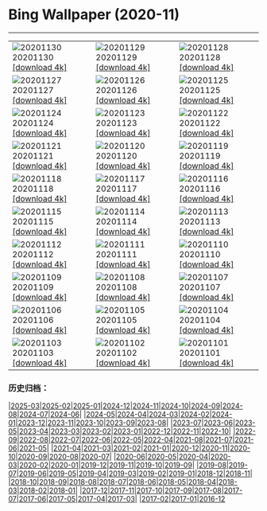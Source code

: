 # Bing Wallpaper (2020-11)
**************

<table><tr><td><img class="wallpaper" src="https://www.bing.com/th?id=OHR.EDCScotland_EN-US8946271864_1920x1080.jpg" alt="20201130"> 20201130 <a class="wallpaper_link" href="https://www.bing.com/th?id=OHR.EDCScotland_EN-US8946271864_UHD.jpg">[download 4k]</a></td><td><img class="wallpaper" src="https://www.bing.com/th?id=OHR.MountTaranaki_EN-US8879642420_1920x1080.jpg" alt="20201129"> 20201129 <a class="wallpaper_link" href="https://www.bing.com/th?id=OHR.MountTaranaki_EN-US8879642420_UHD.jpg">[download 4k]</a></td><td><img class="wallpaper" src="https://www.bing.com/th?id=OHR.ValCervara_EN-US8802099255_1920x1080.jpg" alt="20201128"> 20201128 <a class="wallpaper_link" href="https://www.bing.com/th?id=OHR.ValCervara_EN-US8802099255_UHD.jpg">[download 4k]</a></td></tr><tr><td><img class="wallpaper" src="https://www.bing.com/th?id=OHR.KayakGreenFriday_EN-US8700234828_1920x1080.jpg" alt="20201127"> 20201127 <a class="wallpaper_link" href="https://www.bing.com/th?id=OHR.KayakGreenFriday_EN-US8700234828_UHD.jpg">[download 4k]</a></td><td><img class="wallpaper" src="https://www.bing.com/th?id=OHR.ChipmunkThanksgiving_EN-US8557461431_1920x1080.jpg" alt="20201126"> 20201126 <a class="wallpaper_link" href="https://www.bing.com/th?id=OHR.ChipmunkThanksgiving_EN-US8557461431_UHD.jpg">[download 4k]</a></td><td><img class="wallpaper" src="https://www.bing.com/th?id=OHR.CPMall_EN-US8473128519_1920x1080.jpg" alt="20201125"> 20201125 <a class="wallpaper_link" href="https://www.bing.com/th?id=OHR.CPMall_EN-US8473128519_UHD.jpg">[download 4k]</a></td></tr><tr><td><img class="wallpaper" src="https://www.bing.com/th?id=OHR.AsilomarSB_EN-US8366690151_1920x1080.jpg" alt="20201124"> 20201124 <a class="wallpaper_link" href="https://www.bing.com/th?id=OHR.AsilomarSB_EN-US8366690151_UHD.jpg">[download 4k]</a></td><td><img class="wallpaper" src="https://www.bing.com/th?id=OHR.BernCH_EN-US8185860107_1920x1080.jpg" alt="20201123"> 20201123 <a class="wallpaper_link" href="https://www.bing.com/th?id=OHR.BernCH_EN-US8185860107_UHD.jpg">[download 4k]</a></td><td><img class="wallpaper" src="https://www.bing.com/th?id=OHR.Dromling_EN-US8056662773_1920x1080.jpg" alt="20201122"> 20201122 <a class="wallpaper_link" href="https://www.bing.com/th?id=OHR.Dromling_EN-US8056662773_UHD.jpg">[download 4k]</a></td></tr><tr><td><img class="wallpaper" src="https://www.bing.com/th?id=OHR.NCHighCountry_EN-US7693894330_1920x1080.jpg" alt="20201121"> 20201121 <a class="wallpaper_link" href="https://www.bing.com/th?id=OHR.NCHighCountry_EN-US7693894330_UHD.jpg">[download 4k]</a></td><td><img class="wallpaper" src="https://www.bing.com/th?id=OHR.MontBlancPeak_EN-US7582043001_1920x1080.jpg" alt="20201120"> 20201120 <a class="wallpaper_link" href="https://www.bing.com/th?id=OHR.MontBlancPeak_EN-US7582043001_UHD.jpg">[download 4k]</a></td><td><img class="wallpaper" src="https://www.bing.com/th?id=OHR.ToucanCostaRica_EN-US5323179600_1920x1080.jpg" alt="20201119"> 20201119 <a class="wallpaper_link" href="https://www.bing.com/th?id=OHR.ToucanCostaRica_EN-US5323179600_UHD.jpg">[download 4k]</a></td></tr><tr><td><img class="wallpaper" src="https://www.bing.com/th?id=OHR.UdvarHazy_EN-US5210432821_1920x1080.jpg" alt="20201118"> 20201118 <a class="wallpaper_link" href="https://www.bing.com/th?id=OHR.UdvarHazy_EN-US5210432821_UHD.jpg">[download 4k]</a></td><td><img class="wallpaper" src="https://www.bing.com/th?id=OHR.WoodLine_EN-US5118404691_1920x1080.jpg" alt="20201117"> 20201117 <a class="wallpaper_link" href="https://www.bing.com/th?id=OHR.WoodLine_EN-US5118404691_UHD.jpg">[download 4k]</a></td><td><img class="wallpaper" src="https://www.bing.com/th?id=OHR.MainEntryTemple_EN-US5037299759_1920x1080.jpg" alt="20201116"> 20201116 <a class="wallpaper_link" href="https://www.bing.com/th?id=OHR.MainEntryTemple_EN-US5037299759_UHD.jpg">[download 4k]</a></td></tr><tr><td><img class="wallpaper" src="https://www.bing.com/th?id=OHR.LupineNZ_EN-US4937950958_1920x1080.jpg" alt="20201115"> 20201115 <a class="wallpaper_link" href="https://www.bing.com/th?id=OHR.LupineNZ_EN-US4937950958_UHD.jpg">[download 4k]</a></td><td><img class="wallpaper" src="https://www.bing.com/th?id=OHR.DiwaliRangoli_EN-US4850858374_1920x1080.jpg" alt="20201114"> 20201114 <a class="wallpaper_link" href="https://www.bing.com/th?id=OHR.DiwaliRangoli_EN-US4850858374_UHD.jpg">[download 4k]</a></td><td><img class="wallpaper" src="https://www.bing.com/th?id=OHR.RavensSnow_EN-US4790905600_1920x1080.jpg" alt="20201113"> 20201113 <a class="wallpaper_link" href="https://www.bing.com/th?id=OHR.RavensSnow_EN-US4790905600_UHD.jpg">[download 4k]</a></td></tr><tr><td><img class="wallpaper" src="https://www.bing.com/th?id=OHR.ConneryPond_EN-US4665862450_1920x1080.jpg" alt="20201112"> 20201112 <a class="wallpaper_link" href="https://www.bing.com/th?id=OHR.ConneryPond_EN-US4665862450_UHD.jpg">[download 4k]</a></td><td><img class="wallpaper" src="https://www.bing.com/th?id=OHR.KWVeterans_EN-US4529611581_1920x1080.jpg" alt="20201111"> 20201111 <a class="wallpaper_link" href="https://www.bing.com/th?id=OHR.KWVeterans_EN-US4529611581_UHD.jpg">[download 4k]</a></td><td><img class="wallpaper" src="https://www.bing.com/th?id=OHR.LakotaBadlands_EN-US4467743045_1920x1080.jpg" alt="20201110"> 20201110 <a class="wallpaper_link" href="https://www.bing.com/th?id=OHR.LakotaBadlands_EN-US4467743045_UHD.jpg">[download 4k]</a></td></tr><tr><td><img class="wallpaper" src="https://www.bing.com/th?id=OHR.PiedmontRegion_EN-US4398158559_1920x1080.jpg" alt="20201109"> 20201109 <a class="wallpaper_link" href="https://www.bing.com/th?id=OHR.PiedmontRegion_EN-US4398158559_UHD.jpg">[download 4k]</a></td><td><img class="wallpaper" src="https://www.bing.com/th?id=OHR.DerwentIsle_EN-US4330153177_1920x1080.jpg" alt="20201108"> 20201108 <a class="wallpaper_link" href="https://www.bing.com/th?id=OHR.DerwentIsle_EN-US4330153177_UHD.jpg">[download 4k]</a></td><td><img class="wallpaper" src="https://www.bing.com/th?id=OHR.BigBison_EN-US4238804865_1920x1080.jpg" alt="20201107"> 20201107 <a class="wallpaper_link" href="https://www.bing.com/th?id=OHR.BigBison_EN-US4238804865_UHD.jpg">[download 4k]</a></td></tr><tr><td><img class="wallpaper" src="https://www.bing.com/th?id=OHR.TwoWest_EN-US4160752221_1920x1080.jpg" alt="20201106"> 20201106 <a class="wallpaper_link" href="https://www.bing.com/th?id=OHR.TwoWest_EN-US4160752221_UHD.jpg">[download 4k]</a></td><td><img class="wallpaper" src="https://www.bing.com/th?id=OHR.Albarracin_EN-US1381388147_1920x1080.jpg" alt="20201105"> 20201105 <a class="wallpaper_link" href="https://www.bing.com/th?id=OHR.Albarracin_EN-US1381388147_UHD.jpg">[download 4k]</a></td><td><img class="wallpaper" src="https://www.bing.com/th?id=OHR.KobukRiver_EN-US1344443933_1920x1080.jpg" alt="20201104"> 20201104 <a class="wallpaper_link" href="https://www.bing.com/th?id=OHR.KobukRiver_EN-US1344443933_UHD.jpg">[download 4k]</a></td></tr><tr><td><img class="wallpaper" src="https://www.bing.com/th?id=OHR.Election2020_EN-US1292390471_1920x1080.jpg" alt="20201103"> 20201103 <a class="wallpaper_link" href="https://www.bing.com/th?id=OHR.Election2020_EN-US1292390471_UHD.jpg">[download 4k]</a></td><td><img class="wallpaper" src="https://www.bing.com/th?id=OHR.TorngatsMt_EN-US1184448099_1920x1080.jpg" alt="20201102"> 20201102 <a class="wallpaper_link" href="https://www.bing.com/th?id=OHR.TorngatsMt_EN-US1184448099_UHD.jpg">[download 4k]</a></td><td><img class="wallpaper" src="https://www.bing.com/th?id=OHR.SkyRock_EN-US1084520879_1920x1080.jpg" alt="20201101"> 20201101 <a class="wallpaper_link" href="https://www.bing.com/th?id=OHR.SkyRock_EN-US1084520879_UHD.jpg">[download 4k]</a></td></tr></table>

### 历史归档：

|[2025-03](/../2025-03/2025-03.md)|[2025-02](/../2025-02/2025-02.md)|[2025-01](/../2025-01/2025-01.md)|[2024-12](/../2024-12/2024-12.md)|[2024-11](/../2024-11/2024-11.md)|[2024-10](/../2024-10/2024-10.md)|[2024-09](/../2024-09/2024-09.md)|[2024-08](/../2024-08/2024-08.md)|[2024-07](/../2024-07/2024-07.md)|[2024-06](/../2024-06/2024-06.md)|
|[2024-05](/../2024-05/2024-05.md)|[2024-04](/../2024-04/2024-04.md)|[2024-03](/../2024-03/2024-03.md)|[2024-02](/../2024-02/2024-02.md)|[2024-01](/../2024-01/2024-01.md)|[2023-12](/../2023-12/2023-12.md)|[2023-11](/../2023-11/2023-11.md)|[2023-10](/../2023-10/2023-10.md)|[2023-09](/../2023-09/2023-09.md)|[2023-08](/../2023-08/2023-08.md)|
|[2023-07](/../2023-07/2023-07.md)|[2023-06](/../2023-06/2023-06.md)|[2023-05](/../2023-05/2023-05.md)|[2023-04](/../2023-04/2023-04.md)|[2023-03](/../2023-03/2023-03.md)|[2023-02](/../2023-02/2023-02.md)|[2023-01](/../2023-01/2023-01.md)|[2022-12](/../2022-12/2022-12.md)|[2022-11](/../2022-11/2022-11.md)|[2022-10](/../2022-10/2022-10.md)|
|[2022-09](/../2022-09/2022-09.md)|[2022-08](/../2022-08/2022-08.md)|[2022-07](/../2022-07/2022-07.md)|[2022-06](/../2022-06/2022-06.md)|[2022-05](/../2022-05/2022-05.md)|[2022-04](/../2022-04/2022-04.md)|[2021-08](/../2021-08/2021-08.md)|[2021-07](/../2021-07/2021-07.md)|[2021-06](/../2021-06/2021-06.md)|[2021-05](/../2021-05/2021-05.md)|
|[2021-04](/../2021-04/2021-04.md)|[2021-03](/../2021-03/2021-03.md)|[2021-02](/../2021-02/2021-02.md)|[2021-01](/../2021-01/2021-01.md)|[2020-12](/../2020-12/2020-12.md)|[2020-11](/2020-11.md)|[2020-10](/../2020-10/2020-10.md)|[2020-09](/../2020-09/2020-09.md)|[2020-08](/../2020-08/2020-08.md)|[2020-07](/../2020-07/2020-07.md)|
|[2020-06](/../2020-06/2020-06.md)|[2020-05](/../2020-05/2020-05.md)|[2020-04](/../2020-04/2020-04.md)|[2020-03](/../2020-03/2020-03.md)|[2020-02](/../2020-02/2020-02.md)|[2020-01](/../2020-01/2020-01.md)|[2019-12](/../2019-12/2019-12.md)|[2019-11](/../2019-11/2019-11.md)|[2019-10](/../2019-10/2019-10.md)|[2019-09](/../2019-09/2019-09.md)|
|[2019-08](/../2019-08/2019-08.md)|[2019-07](/../2019-07/2019-07.md)|[2019-06](/../2019-06/2019-06.md)|[2019-05](/../2019-05/2019-05.md)|[2019-04](/../2019-04/2019-04.md)|[2019-03](/../2019-03/2019-03.md)|[2019-02](/../2019-02/2019-02.md)|[2019-01](/../2019-01/2019-01.md)|[2018-12](/../2018-12/2018-12.md)|[2018-11](/../2018-11/2018-11.md)|
|[2018-10](/../2018-10/2018-10.md)|[2018-09](/../2018-09/2018-09.md)|[2018-08](/../2018-08/2018-08.md)|[2018-07](/../2018-07/2018-07.md)|[2018-06](/../2018-06/2018-06.md)|[2018-05](/../2018-05/2018-05.md)|[2018-04](/../2018-04/2018-04.md)|[2018-03](/../2018-03/2018-03.md)|[2018-02](/../2018-02/2018-02.md)|[2018-01](/../2018-01/2018-01.md)|
|[2017-12](/../2017-12/2017-12.md)|[2017-11](/../2017-11/2017-11.md)|[2017-10](/../2017-10/2017-10.md)|[2017-09](/../2017-09/2017-09.md)|[2017-08](/../2017-08/2017-08.md)|[2017-07](/../2017-07/2017-07.md)|[2017-06](/../2017-06/2017-06.md)|[2017-05](/../2017-05/2017-05.md)|[2017-04](/../2017-04/2017-04.md)|[2017-03](/../2017-03/2017-03.md)|
|[2017-02](/../2017-02/2017-02.md)|[2017-01](/../2017-01/2017-01.md)|[2016-12](/../2016-12/2016-12.md)